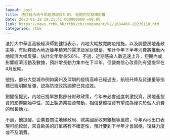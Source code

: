 ```yaml
---
layout: post
title: 渣打料內地今年經濟增長5.8%　短期仍受疫情影響
date: 2023-01-18 18:21:41.000000000 +08:00
link: https://news.rthk.hk/rthk/ch/component/k2/1684460-20230118.htm
categories: rthk
---
```


渣打大中華區高級經濟師劉健恒表示，內地大幅放寬防疫措施，以及調整房地產政策等，有助釋放內地近幾年積累的需求及家庭儲蓄，預計今年下半年消費將推動內地經濟大幅反彈，估計全年增長5.8%。不過，近期感染人數迅速上升，短期內或影響經濟活動及數據，預計增長動力集中在下半年，但營商信心改善則有望提早在4月反映。

他指，部分大型城市例如廣州及深圳的疫情高峰已經過去，航班升降及貨運量等指標已經明顯反彈，認為防控政策調整已見成效。

劉健恒提到，內地已提早放鬆部分財政政策，今年未必會過度刺激投資。房地產投資的影響開始中性，加上製造業投資帶動，相信整體投資有望成為僅次於個人消費的增長動力。

不過，他提醒，企業要關注地緣政局、歐美國家收緊銀根等風險，今年內地出口表現可能較弱，來自歐美的訂單將有不確定性，預計要到下半年才會回穩，復蘇力度或不及消費。
